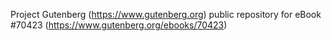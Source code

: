 Project Gutenberg (https://www.gutenberg.org) public repository for
eBook #70423 (https://www.gutenberg.org/ebooks/70423)
